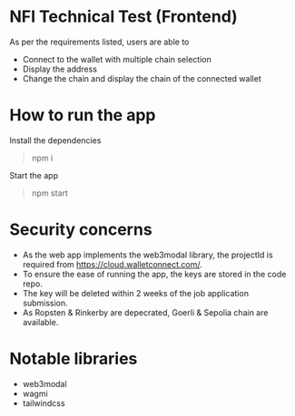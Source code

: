 # NFI Technical Test (Frontend)

As per the requirements listed, users are able to
- Connect to the wallet with multiple chain selection
- Display the address
- Change the chain and display the chain of the connected wallet

# How to run the app
Install the dependencies
> npm i

Start the app
> npm start

# Security concerns
- As the web app implements the web3modal library, the projectId is required from https://cloud.walletconnect.com/.
- To ensure the ease of running the app, the keys are stored in the code repo. 
- The key will be deleted within 2 weeks of the job application submission.
- As Ropsten & Rinkerby are depecrated, Goerli & Sepolia chain are available.

# Notable libraries
- web3modal
- wagmi
- tailwindcss